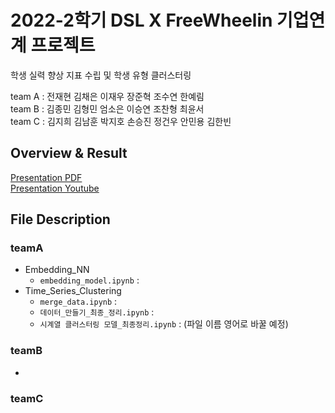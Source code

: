 # 2022-2학기 DSL X FreeWheelin 기업연계 프로젝트

학생 실력 향상 지표 수립 및 학생 유형 클러스터링

team A : 전재현 김채은 이재우 장준혁 조수연 한예림<br>
team B : 김종민 김형민 엄소은 이승연 조찬형 최윤서<br>
team C : 김지희 김남훈 박지호 손승진 정건우 안민용 김한빈

## Overview & Result

[Presentation PDF](https://github.com/DataScience-Lab-Yonsei/DSL-22-2-Final-Project-FreeWheelin/blob/main/final_pdf/22-2_DSL_FREEWHEELIN_.pdf)<br>
[Presentation Youtube](https://www.youtube.com/watch?v=FQhV5c-cpL8&t=2127s)



## File Description
### teamA
- Embedding_NN
  - `embedding_model.ipynb` : 
- Time_Series_Clustering
  - `merge_data.ipynb` :
  - `데이터_만들기_최종_정리.ipynb` :
  - `시계열 클러스터링 모델_최종정리.ipynb` : (파일 이름 영어로 바꿀 예정)
### teamB
- 
### teamC
